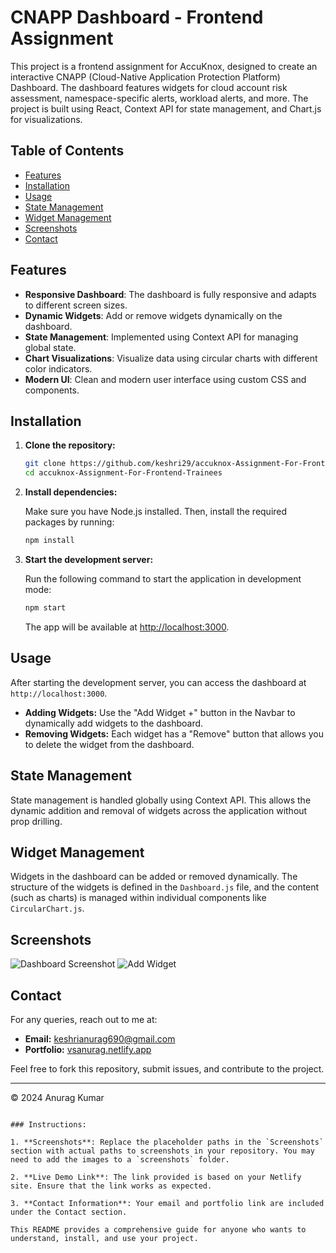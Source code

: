 # CNAPP Dashboard - Frontend Assignment

This project is a frontend assignment for AccuKnox, designed to create an interactive CNAPP (Cloud-Native Application Protection Platform) Dashboard. The dashboard features widgets for cloud account risk assessment, namespace-specific alerts, workload alerts, and more. The project is built using React, Context API for state management, and Chart.js for visualizations.

## Table of Contents

- [Features](#features)
- [Installation](#installation)
- [Usage](#usage)
- [State Management](#state-management)
- [Widget Management](#widget-management)
- [Screenshots](#screenshots)
- [Contact](#contact)

## Features

- **Responsive Dashboard**: The dashboard is fully responsive and adapts to different screen sizes.
- **Dynamic Widgets**: Add or remove widgets dynamically on the dashboard.
- **State Management**: Implemented using Context API for managing global state.
- **Chart Visualizations**: Visualize data using circular charts with different color indicators.
- **Modern UI**: Clean and modern user interface using custom CSS and components.

## Installation

1. **Clone the repository:**

   ```bash
   git clone https://github.com/keshri29/accuknox-Assignment-For-Frontend-Trainees.git
   cd accuknox-Assignment-For-Frontend-Trainees
   ```

2. **Install dependencies:**

   Make sure you have Node.js installed. Then, install the required packages by running:

   ```bash
   npm install
   ```

3. **Start the development server:**

   Run the following command to start the application in development mode:

   ```bash
   npm start
   ```

   The app will be available at [http://localhost:3000](http://localhost:3000).

## Usage

After starting the development server, you can access the dashboard at `http://localhost:3000`. 

- **Adding Widgets:** Use the "Add Widget +" button in the Navbar to dynamically add widgets to the dashboard.
- **Removing Widgets:** Each widget has a "Remove" button that allows you to delete the widget from the dashboard.

## State Management

State management is handled globally using Context API. This allows the dynamic addition and removal of widgets across the application without prop drilling.

## Widget Management

Widgets in the dashboard can be added or removed dynamically. The structure of the widgets is defined in the `Dashboard.js` file, and the content (such as charts) is managed within individual components like `CircularChart.js`.

## Screenshots

![Dashboard Screenshot](screenshots/dashboard.png)
![Add Widget](screenshots/add-widget.png)

## Contact

For any queries, reach out to me at:

- **Email:** [keshrianurag690@gmail.com](mailto:keshrianurag690@gmail.com)
- **Portfolio:** [vsanurag.netlify.app](https://vsanurag.netlify.app/)

Feel free to fork this repository, submit issues, and contribute to the project.

---

© 2024 Anurag Kumar
```

### Instructions:

1. **Screenshots**: Replace the placeholder paths in the `Screenshots` section with actual paths to screenshots in your repository. You may need to add the images to a `screenshots` folder.
   
2. **Live Demo Link**: The link provided is based on your Netlify site. Ensure that the link works as expected. 

3. **Contact Information**: Your email and portfolio link are included under the Contact section.

This README provides a comprehensive guide for anyone who wants to understand, install, and use your project.
